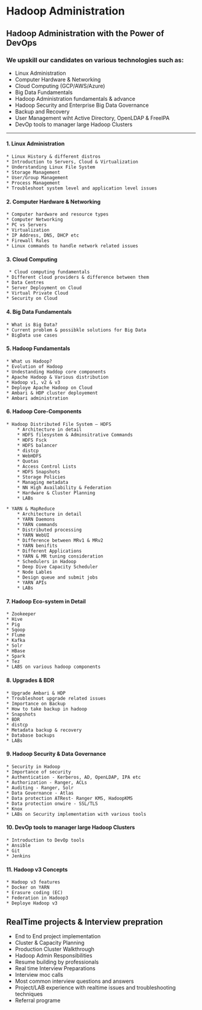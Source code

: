 # Hadoop Administration
## Hadoop Administration with the Power of DevOps

### We upskill our candidates on various technologies such as:
* Linux Administration
* Computer Hardware & Networking
* Cloud Computing (GCP/AWS/Azure)
* Big Data Fundamentals
* Hadoop Administration fundamentals & advance
* Hadoop Security and Enterprise Big Data Governance
* Backup and Recovery
* User Management wiht Active Directory, OpenLDAP & FreeIPA
* DevOp tools to manager large Hadoop Clusters

------------------------------------------------------------------------------------------------------------------------------
#### 1. Linux Administration
    * Linux History & different distros
    * Introduction to Servers, Cloud & Virtualization
    * Understanding Linux File System
    * Storage Management
    * User/Group Management
    * Process Management
    * Troubleshoot system level and application level issues

#### 2. Computer Hardware & Networking
    * Computer hardware and resource types
    * Computer Networking
    * PC vs Servers
    * Virtualization
    * IP Address, DNS, DHCP etc
    * Firewall Rules
    * Linux commands to handle network related issues

#### 3. Cloud Computing
	 * Cloud computing fundamentals 
    * Different cloud providers & difference between them
    * Data Centres
    * Server Deployment on Cloud
    * Virtual Private Cloud
    * Security on Cloud

#### 4. Big Data Fundamentals
    * What is Big Data?
    * Current problem & possibkle solutions for Big Data
    * BigData use cases

#### 5. Hadoop Fundamentals
    * What us Hadoop?
    * Evolution of Hadoop
    * Undestanding Haddop core components
    * Apache Hadoop & Various distribution
    * Hadoop v1, v2 & v3
    * Deploye Apache Hadoop on Cloud
    * Ambari & HDP cluster deployement
    * Ambari administration
    
#### 6. Hadoop Core-Components
    * Hadoop Distributed File System – HDFS
    	* Architecture in detail
    	* HDFS filesystem & Adminsitrative Commands
    	* HDFS Fsck
    	* HDFS balancer
    	* distcp
    	* WebHDFS
    	* Quotas
    	* Access Control Lists
    	* HDFS Snapshots
    	* Storage Policies
    	* Managing metadata
    	* NN High Availability & Federation
    	* Hardware & Cluster Planning
    	* LABs

	* YARN & MapReduce
		* Architecture in detail
		* YARN Daemons
		* YARN commands
		* Distributed processing
		* YARN WebUI
		* Difference between MRv1 & MRv2
		* YARN benifits
		* Different Applications
		* YARN & MR tuning consideration
		* Schedulers in Hadoop
		* Deep Dive Capacity Scheduler
		* Node Lables
		* Design queue and submit jobs
		* YARN APIs
		* LABs
      
#### 7. Hadoop Eco-system in Detail
	* Zookeeper
	* Hive
	* Pig
	* Sqoop
	* Flume
	* Kafka
	* Solr
	* HBase
	* Spark
	* Tez
	* LABS on various hadoop components

#### 8. Upgrades & BDR
	* Upgrade Ambari & HDP
	* Troubleshoot upgrade related issues
	* Importance on Backup
	* How to take backup in hadoop
	* Snapshots
	* BDR
	* distcp
	* Metadata backup & recovery
	* Database backups
	* LABs

#### 9. Hadoop Security & Data Governance
	* Security in Hadoop
	* Importance of security
	* Authentication - Kerberos, AD, OpenLDAP, IPA etc
	* Authorization - Ranger, ACLs
	* Auditing - Ranger, Solr
	* Data Governance - Atlas
	* Data protection ATRest- Ranger KMS, HadoopKMS
	* Data protection onwire - SSL/TLS
	* Knox
	* LABs on Security implementation with various tools
   
#### 10. DevOp tools to manager large Hadoop Clusters
	* Introduction to DevOp tools
	* Ansible
	* Git
	* Jenkins

#### 11. Hadoop v3 Concepts
	* Hadoop v3 features
	* Docker on YARN
	* Erasure coding (EC)
	* Federation in Hadoop3
	* Deploye Hadoop v3
   
## RealTime projects & Interview prepration
   * End to End project implementation
   * Cluster & Capacity Planning
   * Production Cluster Walkthrough
   * Hadoop Admin Responsibilities
   * Resume building by professionals
   * Real time Interview Preparations
   * Interview moc calls
   * Most common interview questions and answers
   * Project/LAB experience with realtime issues and troubleshooting techniques
   * Referral programe
